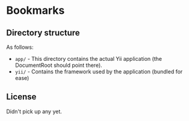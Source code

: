 # Bookmarks

## Directory structure

As follows:

* `app/` - This directory contains the actual Yii application (the DocumentRoot should point there).
* `yii/` - Contains the framework used by the application (bundled for ease)

## License

Didn't pick up any yet.